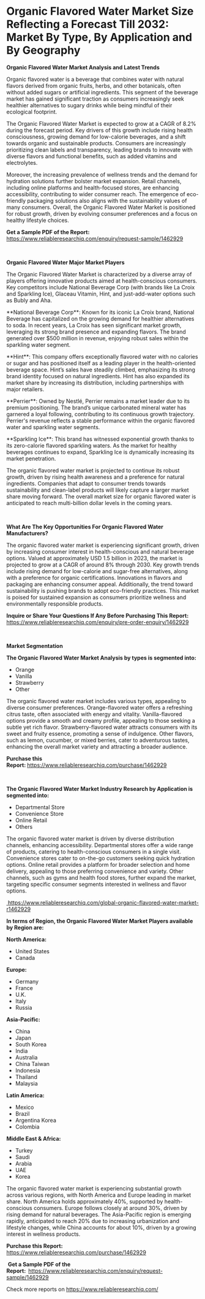<p><h1>Organic Flavored Water Market Size Reflecting a Forecast Till 2032: Market By Type, By Application and By Geography</h1></p><p><strong>Organic Flavored Water Market Analysis and Latest Trends</strong></p>
<p><p>Organic flavored water is a beverage that combines water with natural flavors derived from organic fruits, herbs, and other botanicals, often without added sugars or artificial ingredients. This segment of the beverage market has gained significant traction as consumers increasingly seek healthier alternatives to sugary drinks while being mindful of their ecological footprint.</p><p>The Organic Flavored Water Market is expected to grow at a CAGR of 8.2% during the forecast period. Key drivers of this growth include rising health consciousness, growing demand for low-calorie beverages, and a shift towards organic and sustainable products. Consumers are increasingly prioritizing clean labels and transparency, leading brands to innovate with diverse flavors and functional benefits, such as added vitamins and electrolytes.</p><p>Moreover, the increasing prevalence of wellness trends and the demand for hydration solutions further bolster market expansion. Retail channels, including online platforms and health-focused stores, are enhancing accessibility, contributing to wider consumer reach. The emergence of eco-friendly packaging solutions also aligns with the sustainability values of many consumers. Overall, the Organic Flavored Water Market is positioned for robust growth, driven by evolving consumer preferences and a focus on healthy lifestyle choices.</p></p>
<p><strong>Get a Sample PDF of the Report:&nbsp;</strong> <a href="https://www.reliableresearchiq.com/enquiry/request-sample/1462929?utm_campaign=1900&utm_medium=2&utm_source=Github&utm_content=ia&utm_term=14022025&utm_id=organic-flavored-water">https://www.reliableresearchiq.com/enquiry/request-sample/1462929</a></p>
<p>&nbsp;</p>
<p><strong>Organic Flavored Water Major Market Players</strong></p>
<p><p>The Organic Flavored Water Market is characterized by a diverse array of players offering innovative products aimed at health-conscious consumers. Key competitors include National Beverage Corp (with brands like La Croix and Sparkling Ice), Glaceau Vitamin, Hint, and just-add-water options such as Bubly and Aha.</p><p>**National Beverage Corp**: Known for its iconic La Croix brand, National Beverage has capitalized on the growing demand for healthier alternatives to soda. In recent years, La Croix has seen significant market growth, leveraging its strong brand presence and expanding flavors. The brand generated over $500 million in revenue, enjoying robust sales within the sparkling water segment.</p><p>**Hint**: This company offers exceptionally flavored water with no calories or sugar and has positioned itself as a leading player in the health-oriented beverage space. Hint’s sales have steadily climbed, emphasizing its strong brand identity focused on natural ingredients. Hint has also expanded its market share by increasing its distribution, including partnerships with major retailers.</p><p>**Perrier**: Owned by Nestlé, Perrier remains a market leader due to its premium positioning. The brand’s unique carbonated mineral water has garnered a loyal following, contributing to its continuous growth trajectory. Perrier's revenue reflects a stable performance within the organic flavored water and sparkling water segments.</p><p>**Sparkling Ice**: This brand has witnessed exponential growth thanks to its zero-calorie flavored sparkling waters. As the market for healthy beverages continues to expand, Sparkling Ice is dynamically increasing its market penetration.</p><p>The organic flavored water market is projected to continue its robust growth, driven by rising health awareness and a preference for natural ingredients. Companies that adapt to consumer trends towards sustainability and clean-label products will likely capture a larger market share moving forward. The overall market size for organic flavored water is anticipated to reach multi-billion dollar levels in the coming years.</p></p>
<p>&nbsp;</p>
<p><strong>What Are The Key Opportunities For Organic Flavored Water Manufacturers?</strong></p>
<p><p>The organic flavored water market is experiencing significant growth, driven by increasing consumer interest in health-conscious and natural beverage options. Valued at approximately USD 1.5 billion in 2023, the market is projected to grow at a CAGR of around 8% through 2030. Key growth trends include rising demand for low-calorie and sugar-free alternatives, along with a preference for organic certifications. Innovations in flavors and packaging are enhancing consumer appeal. Additionally, the trend toward sustainability is pushing brands to adopt eco-friendly practices. This market is poised for sustained expansion as consumers prioritize wellness and environmentally responsible products.</p></p>
<p><strong>Inquire or Share Your Questions If Any Before Purchasing This Report:</strong> <a href="https://www.reliableresearchiq.com/enquiry/pre-order-enquiry/1462929?utm_campaign=1900&utm_medium=2&utm_source=Github&utm_content=ia&utm_term=14022025&utm_id=organic-flavored-water">https://www.reliableresearchiq.com/enquiry/pre-order-enquiry/1462929</a></p>
<p>&nbsp;</p>
<p><strong>Market Segmentation</strong></p>
<p><strong>The Organic Flavored Water Market Analysis by types is segmented into:</strong></p>
<p><ul><li>Orange</li><li>Vanilla</li><li>Strawberry</li><li>Other</li></ul></p>
<p><p>The organic flavored water market includes various types, appealing to diverse consumer preferences. Orange-flavored water offers a refreshing citrus taste, often associated with energy and vitality. Vanilla-flavored options provide a smooth and creamy profile, appealing to those seeking a subtle yet rich flavor. Strawberry-flavored water attracts consumers with its sweet and fruity essence, promoting a sense of indulgence. Other flavors, such as lemon, cucumber, or mixed berries, cater to adventurous tastes, enhancing the overall market variety and attracting a broader audience.</p></p>
<p><strong>Purchase this Report:&nbsp;</strong><a href="https://www.reliableresearchiq.com/purchase/1462929?utm_campaign=1900&utm_medium=2&utm_source=Github&utm_content=ia&utm_term=14022025&utm_id=organic-flavored-water">https://www.reliableresearchiq.com/purchase/1462929</a></p>
<p>&nbsp;</p>
<p><strong>The Organic Flavored Water Market Industry Research by Application is segmented into:</strong></p>
<p><ul><li>Departmental Store</li><li>Convenience Store</li><li>Online Retail</li><li>Others</li></ul></p>
<p><p>The organic flavored water market is driven by diverse distribution channels, enhancing accessibility. Departmental stores offer a wide range of products, catering to health-conscious consumers in a single visit. Convenience stores cater to on-the-go customers seeking quick hydration options. Online retail provides a platform for broader selection and home delivery, appealing to those preferring convenience and variety. Other channels, such as gyms and health food stores, further expand the market, targeting specific consumer segments interested in wellness and flavor options.</p></p>
<p><a href="https://www.reliableresearchiq.com/global-organic-flavored-water-market-r1462929?utm_campaign=1900&utm_medium=2&utm_source=Github&utm_content=ia&utm_term=14022025&utm_id=organic-flavored-water">&nbsp;https://www.reliableresearchiq.com/global-organic-flavored-water-market-r1462929</a></p>
<p><strong>In terms of Region, the Organic Flavored Water Market Players available by Region are:</strong></p>
<p>
    <p> <strong> North America: </strong>
        <ul>
            <li>United States</li>
            <li>Canada</li>
        </ul>
        </p> 
    <p> <strong> Europe: </strong>
        <ul>
            <li>Germany</li>
            <li>France</li>
            <li>U.K.</li>
            <li>Italy</li>
            <li>Russia</li>
        </ul>
        </p> 
    <p> <strong> Asia-Pacific: </strong>
        <ul>
            <li>China</li>
            <li>Japan</li>
            <li>South Korea</li>
            <li>India</li>
            <li>Australia</li>
            <li>China Taiwan</li>
            <li>Indonesia</li>
            <li>Thailand</li>
            <li>Malaysia</li>
        </ul>
        </p> 
    <p> <strong> Latin America: </strong>
        <ul>
            <li>Mexico</li>
            <li>Brazil</li>
            <li>Argentina Korea</li>
            <li>Colombia</li>
        </ul>
        </p> 
    <p> <strong> Middle East & Africa: </strong>
        <ul>
            <li>Turkey</li>
            <li>Saudi</li>
            <li>Arabia</li>
            <li>UAE</li>
            <li>Korea</li>
        </ul>
    </p>
    </p>
<p><p>The organic flavored water market is experiencing substantial growth across various regions, with North America and Europe leading in market share. North America holds approximately 40%, supported by health-conscious consumers. Europe follows closely at around 30%, driven by rising demand for natural beverages. The Asia-Pacific region is emerging rapidly, anticipated to reach 20% due to increasing urbanization and lifestyle changes, while China accounts for about 10%, driven by a growing interest in wellness products.</p></p>
<p><strong>Purchase this Report: </strong><a href="https://www.reliableresearchiq.com/purchase/1462929?utm_campaign=1900&utm_medium=2&utm_source=Github&utm_content=ia&utm_term=14022025&utm_id=organic-flavored-water">https://www.reliableresearchiq.com/purchase/1462929</a></p>
<p>&nbsp;<strong>Get a Sample PDF of the Report:&nbsp;&nbsp;</strong><a href="https://www.reliableresearchiq.com/enquiry/request-sample/1462929?utm_campaign=1900&utm_medium=2&utm_source=Github&utm_content=ia&utm_term=14022025&utm_id=organic-flavored-water">https://www.reliableresearchiq.com/enquiry/request-sample/1462929</a></p>
<p><strong></strong></p>
<p>Check more reports on <a href="https://www.reliableresearchiq.com/?utm_campaign=1900&utm_medium=2&utm_source=Github&utm_content=ia&utm_term=14022025&utm_id=organic-flavored-water">https://www.reliableresearchiq.com/</a></p>